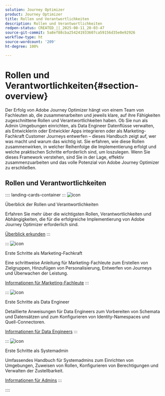```yaml
---
solution: Journey Optimizer
product: Journey Optimizer
title: Rollen und Verantwortlichkeiten
description: Rollen und Verantwortlichkeiten
redpen-status: CREATED_||_2025-08-11_20-03-47
source-git-commit: 5a8ef88cba254241933607ca59156d35e0e92926
workflow-type: ht
source-wordcount: '209'
ht-degree: 100%

---
```



# Rollen und Verantwortlichkeiten{#section-overview}

Der Erfolg von Adobe Journey Optimizer hängt von einem Team von Fachleuten ab, die zusammenarbeiten und jeweils klare, auf ihre Fähigkeiten zugeschnittene Rollen und Verantwortlichkeiten haben. Ob Sie nun als Admin Umgebungen einrichten, als Data Engineer Datenflüsse verwalten, als Entwicklerin oder Entwickler Apps integrieren oder als Marketing-Fachkraft Customer Journeys entwerfen – dieses Handbuch zeigt auf, wer was macht und warum das wichtig ist. Sie erfahren, wie diese Rollen zusammenwirken, in welcher Reihenfolge die Implementierung erfolgt und welche praktischen Schritte erforderlich sind, um loszulegen. Wenn Sie dieses Framework verstehen, sind Sie in der Lage, effektiv zusammenzuarbeiten und das volle Potenzial von Adobe Journey Optimizer zu erschließen.

## Rollen und Verantwortlichkeiten

:::: landing-cards-container
:::
![icon](https://cdn.experienceleague.adobe.com/icons/book.svg?lang=de)

Überblick der Rollen und Verantwortlichkeiten

Erfahren Sie mehr über die wichtigsten Rollen, Verantwortlichkeiten und Abhängigkeiten, die für die erfolgreiche Implementierung von Adobe Journey Optimizer erforderlich sind.

[Überblick erkunden](../using/start/quick-start.md)
:::

:::
![icon](https://cdn.experienceleague.adobe.com/icons/bullseye.svg?lang=de)

Erste Schritte als Marketing-Fachkraft

Eine schrittweise Anleitung für Marketing-Fachleute zum Erstellen von Zielgruppen, Hinzufügen von Personalisierung, Entwerfen von Journeys und Überwachen der Leistung.

[Informationen für Marketing-Fachleute](../using/start/path/marketer.md)
:::

:::
![icon](https://cdn.experienceleague.adobe.com/icons/code-branch.svg?lang=de)

Erste Schritte als Data Engineer

Detaillierte Anweisungen für Data Engineers zum Vorbereiten von Schemata und Datensätzen und zum Konfigurieren von Identity-Namespaces und Quell-Connectoren.

[Informationen für Data Engineers](../using/start/path/data-engineer.md)
:::

:::
![icon](https://cdn.experienceleague.adobe.com/icons/gear.svg?lang=de)

Erste Schritte als Systemadmin

Umfassendes Handbuch für Systemadmins zum Einrichten von Umgebungen, Zuweisen von Rollen, Konfigurieren von Berechtigungen und Verwalten der Zustellbarkeit.

[Informationen für Admins](../using/start/path/administrator.md)
:::

::::
